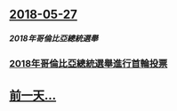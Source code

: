 ## [2018-05-27](/zh/news/2018/05/27/index.md)

##### 2018年哥倫比亞總統選舉
### [2018年哥倫比亞總統選舉進行首輪投票 ](/zh/news/2018/05/27/2018年哥倫比亞總統選舉進行首輪投票.md)
## [前一天...](/zh/news/2018/05/26/index.md)

